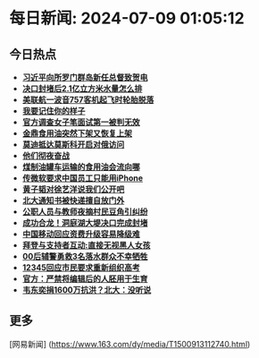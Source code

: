 
# 每日新闻: 2024-07-09 01:05:12
## 今日热点

- **[习近平向所罗门群岛新任总督致贺电](https://www.163.com/search?keyword=%E4%B9%A0%E8%BF%91%E5%B9%B3%E5%90%91%E6%89%80%E7%BD%97%E9%97%A8%E7%BE%A4%E5%B2%9B%E6%96%B0%E4%BB%BB%E6%80%BB%E7%9D%A3%E8%87%B4%E8%B4%BA%E7%94%B5)**
- **[决口封堵后2.1亿立方米水量怎么排](https://www.163.com/search?keyword=%E5%86%B3%E5%8F%A3%E5%B0%81%E5%A0%B5%E5%90%8E2.1%E4%BA%BF%E7%AB%8B%E6%96%B9%E7%B1%B3%E6%B0%B4%E9%87%8F%E6%80%8E%E4%B9%88%E6%8E%92)**
- **[美联航一波音757客机起飞时轮胎脱落](https://www.163.com/search?keyword=%E7%BE%8E%E8%81%94%E8%88%AA%E4%B8%80%E6%B3%A2%E9%9F%B3757%E5%AE%A2%E6%9C%BA%E8%B5%B7%E9%A3%9E%E6%97%B6%E8%BD%AE%E8%83%8E%E8%84%B1%E8%90%BD)**
- **[我要记住你的样子](https://www.163.com/search?keyword=%E6%88%91%E8%A6%81%E8%AE%B0%E4%BD%8F%E4%BD%A0%E7%9A%84%E6%A0%B7%E5%AD%90)**
- **[官方调查女子笔面试第一被判无效](https://www.163.com/search?keyword=%E5%AE%98%E6%96%B9%E8%B0%83%E6%9F%A5%E5%A5%B3%E5%AD%90%E7%AC%94%E9%9D%A2%E8%AF%95%E7%AC%AC%E4%B8%80%E8%A2%AB%E5%88%A4%E6%97%A0%E6%95%88)**
- **[金鼎食用油突然下架又恢复上架](https://www.163.com/search?keyword=%E9%87%91%E9%BC%8E%E9%A3%9F%E7%94%A8%E6%B2%B9%E7%AA%81%E7%84%B6%E4%B8%8B%E6%9E%B6%E5%8F%88%E6%81%A2%E5%A4%8D%E4%B8%8A%E6%9E%B6)**
- **[莫迪抵达莫斯科开启对俄访问](https://www.163.com/search?keyword=%E8%8E%AB%E8%BF%AA%E6%8A%B5%E8%BE%BE%E8%8E%AB%E6%96%AF%E7%A7%91%E5%BC%80%E5%90%AF%E5%AF%B9%E4%BF%84%E8%AE%BF%E9%97%AE)**
- **[他们彻夜奋战](https://www.163.com/search?keyword=%E4%BB%96%E4%BB%AC%E5%BD%BB%E5%A4%9C%E5%A5%8B%E6%88%98)**
- **[煤制油罐车运输的食用油会流向哪](https://www.163.com/search?keyword=%E7%85%A4%E5%88%B6%E6%B2%B9%E7%BD%90%E8%BD%A6%E8%BF%90%E8%BE%93%E7%9A%84%E9%A3%9F%E7%94%A8%E6%B2%B9%E4%BC%9A%E6%B5%81%E5%90%91%E5%93%AA)**
- **[传微软要求中国员工只能用iPhone](https://www.163.com/search?keyword=%E4%BC%A0%E5%BE%AE%E8%BD%AF%E8%A6%81%E6%B1%82%E4%B8%AD%E5%9B%BD%E5%91%98%E5%B7%A5%E5%8F%AA%E8%83%BD%E7%94%A8iPhone)**
- **[黄子韬对徐艺洋说我们公开吧](https://www.163.com/search?keyword=%E9%BB%84%E5%AD%90%E9%9F%AC%E5%AF%B9%E5%BE%90%E8%89%BA%E6%B4%8B%E8%AF%B4%E6%88%91%E4%BB%AC%E5%85%AC%E5%BC%80%E5%90%A7)**
- **[北大通知书被快递擅自放门外](https://www.163.com/search?keyword=%E5%8C%97%E5%A4%A7%E9%80%9A%E7%9F%A5%E4%B9%A6%E8%A2%AB%E5%BF%AB%E9%80%92%E6%93%85%E8%87%AA%E6%94%BE%E9%97%A8%E5%A4%96)**
- **[公职人员与教师夜摘村民豆角引纠纷](https://www.163.com/search?keyword=%E5%85%AC%E8%81%8C%E4%BA%BA%E5%91%98%E4%B8%8E%E6%95%99%E5%B8%88%E5%A4%9C%E6%91%98%E6%9D%91%E6%B0%91%E8%B1%86%E8%A7%92%E5%BC%95%E7%BA%A0%E7%BA%B7)**
- **[成功合龙！洞庭湖大堤决口完成封堵](https://www.163.com/search?keyword=%E6%88%90%E5%8A%9F%E5%90%88%E9%BE%99%EF%BC%81%E6%B4%9E%E5%BA%AD%E6%B9%96%E5%A4%A7%E5%A0%A4%E5%86%B3%E5%8F%A3%E5%AE%8C%E6%88%90%E5%B0%81%E5%A0%B5)**
- **[中国移动回应资费升级容易降级难](https://www.163.com/search?keyword=%E4%B8%AD%E5%9B%BD%E7%A7%BB%E5%8A%A8%E5%9B%9E%E5%BA%94%E8%B5%84%E8%B4%B9%E5%8D%87%E7%BA%A7%E5%AE%B9%E6%98%93%E9%99%8D%E7%BA%A7%E9%9A%BE)**
- **[拜登与支持者互动:直接无视黑人女孩](https://www.163.com/search?keyword=%E6%8B%9C%E7%99%BB%E4%B8%8E%E6%94%AF%E6%8C%81%E8%80%85%E4%BA%92%E5%8A%A8+%E7%9B%B4%E6%8E%A5%E6%97%A0%E8%A7%86%E9%BB%91%E4%BA%BA%E5%A5%B3%E5%AD%A9)**
- **[00后辅警勇救3名落水群众不幸牺牲](https://www.163.com/search?keyword=00%E5%90%8E%E8%BE%85%E8%AD%A6%E5%8B%87%E6%95%913%E5%90%8D%E8%90%BD%E6%B0%B4%E7%BE%A4%E4%BC%97%E4%B8%8D%E5%B9%B8%E7%89%BA%E7%89%B2)**
- **[12345回应市民要求重新组织高考](https://www.163.com/search?keyword=12345%E5%9B%9E%E5%BA%94%E5%B8%82%E6%B0%91%E8%A6%81%E6%B1%82%E9%87%8D%E6%96%B0%E7%BB%84%E7%BB%87%E9%AB%98%E8%80%83)**
- **[官方：严禁将编辑后的人胚用于生育](https://www.163.com/search?keyword=%E5%AE%98%E6%96%B9%EF%BC%9A%E4%B8%A5%E7%A6%81%E5%B0%86%E7%BC%96%E8%BE%91%E5%90%8E%E7%9A%84%E4%BA%BA%E8%83%9A%E7%94%A8%E4%BA%8E%E7%94%9F%E8%82%B2)**
- **[韦东奕捐1600万抗洪？北大：没听说](https://www.163.com/search?keyword=%E9%9F%A6%E4%B8%9C%E5%A5%95%E6%8D%901600%E4%B8%87%E6%8A%97%E6%B4%AA%EF%BC%9F%E5%8C%97%E5%A4%A7%EF%BC%9A%E6%B2%A1%E5%90%AC%E8%AF%B4)**

## 更多
[网易新闻] (https://www.163.com/dy/media/T1500913112740.html)
